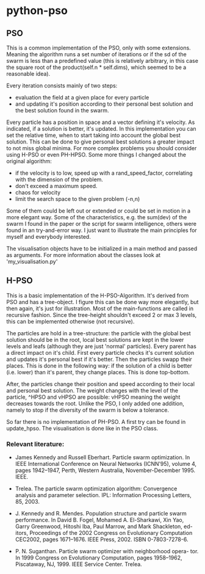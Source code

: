 # python-pso



## PSO

This is a common implementation of the PSO, only with some
extensions. Meaning the algorithm runs a set number of iterations or
if the sd of the swarm is less than a predefined value (this is relatively
arbitrary, in this case the square root of the product(self.n * self.dims),
which seemed to be a reasonable idea).

Every iteration consists mainly of two steps: 

- evaluation the field at a given place for every particle 
- and updating it's position according to their personal best solution and the best solution
found in the swarm. 

Every particle has a position in space and a vector defining it's velocity. As indicated, if a solution is better, it's updated. In this implementation you can set the relative time, when to start taking into account the global best solution. This can be done to give personal best  solutions a greater impact to not miss global minima. For more complex problems you should
consider using H-PSO or even PH-HPSO. Some more things I changed about the original
algorithm:

 - if the velocity is to low, speed up with a rand_speed_factor, correlating with the
 dimension of the problem.
 - don't exceed a maximum speed.
 - chaos for velocity
 - limit the search space to the given problem (-n,n)
 
Some of them could be left out or extended or could be set in motion in a more elegant way. Some of the characteristics, e.g. the sum(dev) of the swarm I found in the paper or the script for swarm intelligence, others were found in an try-and-error way. I just want to illustrate the main principles for myself and everybody interested.

The visualisation objects have to be initialized in a main method and passed as
arguments. For more information about the classes look at 'my_visualisation.py'


## H-PSO

This is a basic implementation of the H-PSO-Algorithm. It's derived from PSO and has a tree-object. I figure this can be done way more elegantly, but then again, it's just for illustration. Most of the main-functions are called in recursive fashion. Since the tree-height shouldn't exceed 2 or max 3 levels, this can be implemented otherwise (not recursive).

The particles are hold in a tree-structure: the particle with the global best solution should be in the root, local best solutions are kept in the lower levels and leafs (although they are just 'normal' particles). Every parent has a direct impact on it's child. First every particle checks it's current solution and updates it's personal best if it's better. Then the particles swapp their places. This is done in the following way: if the solution of a child is better (i.e. lower) than it's parent, they change places. This is done top-bottom.

After, the particles change their position and speed according to their local and personal best solution. The weight changes with the level of the particle, ^HPSO and vHPSO are possible: vHPSO meaning the weight decreases towards the root. Unlike the PSO, I only added one addition, namely to stop if the diversity of the swarm is below a tolerance.

So far there is no implementation of PH-PSO. A first try can be found in update_hpso.
The visualisation is done like in the PSO class.



### Relevant literature:
 
- James Kennedy and Russell Eberhart. Particle swarm optimization. In IEEE International Conference on Neural Networks (ICNN’95), volume 4, pages 1942–1947, Perth, Western Australia, November-December 1995. IEEE.

- Trelea. The particle swarm optimization algorithm: Convergence analysis and parameter selection. IPL: Information Processing Letters, 85, 2003.

- J. Kennedy and R. Mendes. Population structure and particle swarm performance. In David B. Fogel, Mohamed A. El-Sharkawi, Xin Yao, Garry Greenwood, Hitoshi Iba, Paul Marrow, and Mark Shackleton, ed- itors, Proceedings of the 2002 Congress on Evolutionary Computation CEC2002, pages 1671–1676. IEEE Press, 2002. ISBN 0-7803-7278-6.
- P. N. Suganthan. Particle swarm optimizer with neighborhood opera- tor. In 1999 Congress on Evolutionary Computation, pages 1958–1962, Piscataway, NJ, 1999. IEEE Service Center.
Trelea.
